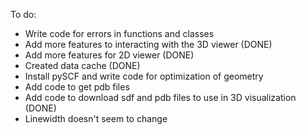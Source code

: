 To do:
- Write code for errors in functions and classes
- Add more features to interacting with the 3D viewer (DONE)
- Add more features for 2D viewer (DONE)
- Created data cache (DONE)
- Install pySCF and write code for optimization of geometry
- Add code to get pdb files
- Add code to download sdf and pdb files to use in 3D visualization (DONE)
- Linewidth doesn't seem to change  
